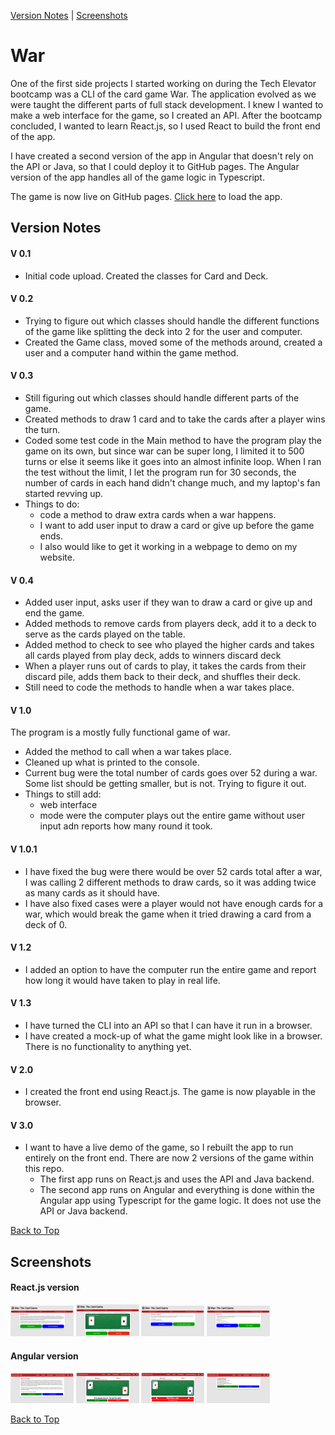 <a id='top'></a>

[Version Notes](#notes) | [Screenshots](#screenshots)

# War
One of the first side projects I started working on during the Tech Elevator bootcamp was a CLI of the card game War. The application evolved as we were taught the different parts of full stack development. I knew I wanted to make a web interface for the game, so I created an API. After the bootcamp concluded, I wanted to learn React.js, so I used React to build the front end of the app. 

I have created a second version of the app in Angular that doesn't rely on the API or Java, so that I could deploy it to GitHub pages. The Angular version of the app handles all of the game logic in Typescript.

The game is now live on GitHub pages. <a href="https://ryanmontville.github.io/War/">Click here</a> to load the app.

<a id='notes'></a>

## Version Notes 
#### V 0.1 
* Initial code upload. Created the classes for Card and Deck.

#### V 0.2
* Trying to figure out which classes should handle the different functions of the game like splitting the deck into 2 for the user and computer.
* Created the Game class, moved some of the methods around, created a user and a computer hand within the game method.

#### V 0.3
* Still figuring out which classes should handle different parts of the game.
* Created methods to draw 1 card and to take the cards after a player wins the turn.
* Coded some test code in the Main method to have the program play the game on its own, but since war can be super long, I limited it to 500 turns
or else it seems like it goes into an almost infinite loop. When I ran the test without the limit, I let the program run for 30 seconds, the number 
of cards in each hand didn't change much, and my laptop's fan started revving up.
* Things to do:
    * code a method to draw extra cards when a war happens.
    * I want to add user input to draw a card or give up before the game ends. 
    * I also would like to get it working in a webpage to demo on my website.

#### V 0.4
* Added user input, asks user if they wan to draw a card or give up and end the game.
* Added methods to remove cards from players deck, add it to a deck to serve as the cards played on the table.
* Added method to check to see who played the higher cards and takes all cards played from play deck, adds to winners discard deck
* When a player runs out of cards to play, it takes the cards from their discard pile, adds them back to their deck, and shuffles their deck.
* Still need to code the methods to handle when a war takes place.

#### V 1.0
The program is a mostly fully functional game of war.
* Added the method to call when a war takes place.
* Cleaned up what is printed to the console.
* Current bug were the total number of cards goes over 52 during a war. Some list should be getting smaller, but is not. Trying to figure it out.
* Things to still add: 
    * web interface
    * mode were the computer plays out the entire game without user input adn reports how many round it took.

#### V 1.0.1
* I have fixed the bug were there would be over 52 cards total after a war, I was calling 2 different methods to draw cards, so it was adding twice as many cards as it should have. 
* I have also fixed cases were a player would not have enough cards for a war, which would break the game when it tried drawing a card from a deck of 0.

#### V 1.2
* I added an option to have the computer run the entire game and report how long it would have taken to play in real life.

#### V 1.3
* I have turned the CLI into an API so that I can have it run in a browser.
* I have created a mock-up of what the game might look like in a browser. There is no functionality to anything yet.

#### V 2.0
* I created the front end using React.js. The game is now playable in the browser.

#### V 3.0
* I want to have a live demo of the game, so I rebuilt the app to run entirely on the front end. There are now 2 versions of the game within this repo.
    * The first app runs on React.js and uses the API and Java backend.
    * The second app runs on Angular and everything is done within the Angular app using Typescript for the game logic. It does not use the API or Java backend.

[Back to Top](#top)

<a id='screenshots'></a>

## Screenshots

#### React.js version

<div>
<img src="https://raw.githubusercontent.com/RyanMontville/War/main/React/Screenshots/homepage.png" alt="homepage" title="Homepage" style="width: 20%; display: inline-block;"></img>
<img src="https://github.com/RyanMontville/War/blob/main/React/Screenshots/game.png" alt="game" title="Playing the game" style="width: 20%; display: inline-block;"></img>
<img src="https://github.com/RyanMontville/War/blob/main/React/Screenshots/simulation.png" alt="simulation" title="Running the game as a simulation" style="width: 20%; display: inline-block;"></img>
<img src="https://github.com/RyanMontville/War/blob/main/React/Screenshots/game-over.png" alt="gave-over" title="Game Over Screen" style="width: 20%; display: inline-block;"></img>
</div>

#### Angular version
<div>
    <img src="https://raw.githubusercontent.com/RyanMontville/War/main/Angular/Screenshots/welcome-screen.png" alt="homepage" title="Homepage" style="width: 20%; display: inline-block;"></img>
<img src="https://raw.githubusercontent.com/RyanMontville/War/main/Angular/Screenshots/game-play.png" alt="game" title="Playing the game" style="width: 20%; display: inline-block;"></img>
<img src="https://raw.githubusercontent.com/RyanMontville/War/main/Angular/Screenshots/war-screen.png" alt="war" title="Screen when a war occurs" style="width: 20%; display: inline-block;"></img>
<img src="https://raw.githubusercontent.com/RyanMontville/War/main/Angular/Screenshots/game-over-screen.png" alt="gave-over" title="Game Over Screen" style="width: 20%; display: inline-block;"></img>
</div>

[Back to Top](#top)
